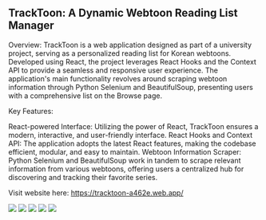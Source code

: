 ## TrackToon: A Dynamic Webtoon Reading List Manager

Overview:
TrackToon is a web application designed as part of a university project, serving as a personalized reading list for Korean webtoons. Developed using React, the project leverages React Hooks and the Context API to provide a seamless and responsive user experience. The application's main functionality revolves around scraping webtoon information through Python Selenium and BeautifulSoup, presenting users with a comprehensive list on the Browse page.

Key Features:

React-powered Interface: Utilizing the power of React, TrackToon ensures a modern, interactive, and user-friendly interface.
React Hooks and Context API: The application adopts the latest React features, making the codebase efficient, modular, and easy to maintain.
Webtoon Information Scraper: Python Selenium and BeautifulSoup work in tandem to scrape relevant information from various webtoons, offering users a centralized hub for discovering and tracking their favorite series.

Visit website here: https://tracktoon-a462e.web.app/

<div dir="auto">
<img src="https://img.shields.io/badge/HTML-239120?style=for-the-badge&logo=html5&logoColor=white">
<img src="https://img.shields.io/badge/CSS-239120?&style=for-the-badge&logo=css3&logoColor=white">
<img src="https://img.shields.io/badge/JavaScript-323330?style=for-the-badge&logo=javascript&logoColor=F7DF1E">
<img src="https://img.shields.io/badge/React-20232A?style=for-the-badge&logo=react&logoColor=61DAFB">
<img src="https://img.shields.io/badge/Python-3776AB?style=for-the-badge&logo=python&logoColor=white">
</div>
